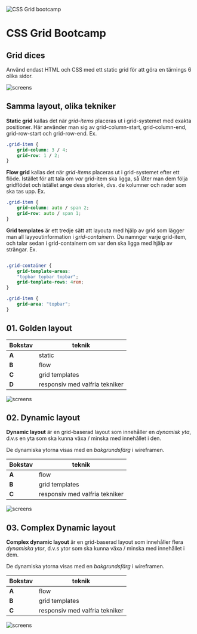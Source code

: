 ![CSS Grid bootcamp](poster.png)

# CSS Grid Bootcamp

## Grid dices
Använd endast HTML och CSS med ett static grid för att göra en tärnings 6 olika sidor.

![screens](/00_grid-dices/screen.png)


## Samma layout, olika tekniker

**Static grid** kallas det när *grid-items* placeras ut i grid-systemet med exakta positioner. Här använder man sig av grid-column-start, grid-column-end, grid-row-start och grid-row-end. Ex.

```css
.grid-item {
    grid-column: 3 / 4;
    grid-row: 1 / 2;
}
```

**Flow grid** kallas det när *grid-items* placeras ut i grid-systemet efter ett flöde. Istället för att tala om *var* grid-item ska ligga, så låter man dem följa gridflödet och istället ange dess storlek, dvs. de kolumner och rader som ska tas upp. Ex. 

```css
.grid-item {
    grid-column: auto / span 2;
    grid-row: auto / span 1;
}
```

**Grid templates** är ett tredje sätt att layouta med hjälp av grid som lägger man all layyoutinformation i *grid-containern*. Du namnger varje grid-item, och talar sedan i grid-containern om var den ska ligga med hjälp av strängar. Ex.

```css

.grid-container {
    grid-template-areas:
    "topbar topbar topbar";
    grid-template-rows: 4rem; 
}

.grid-item {
    grid-area: "topbar";
}
```


## 01. Golden layout

|Bokstav|teknik|
|---|---|
|**A**|static|
|**B**|flow|
|**C**|grid templates|
|**D**|responsiv med valfria tekniker|

![screens](/01_golden-layout-D/screens.png)


## 02. Dynamic layout
**Dynamic layout** är en grid-baserad layout som innehåller en *dynamisk yta*, d.v.s en yta som ska kunna växa / minska med innehållet i den.

De dynamiska ytorna visas med en *bakgrundsfärg* i wireframen.

|Bokstav|teknik|
|---|---|
|**A**|flow|
|**B**|grid templates|
|**C**|responsiv med valfria tekniker|

![screens](/02_dynamic-layout-C/screens.png)

## 03. Complex Dynamic layout
**Complex dynamic layout** är en grid-baserad layout som innehåller flera *dynamiska ytor*, d.v.s ytor som ska kunna växa / minska med innehållet i dem. 

De dynamiska ytorna visas med en *bakgrundsfärg* i wireframen.

|Bokstav|teknik|
|---|---|
|**A**|flow|
|**B**|grid templates|
|**C**|responsiv med valfria tekniker|

![screens](/03_complex-dynamic-layout-C/screens.png)